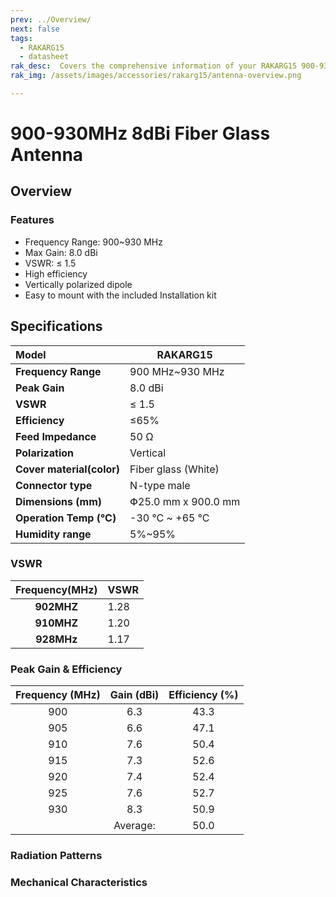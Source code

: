 ```yaml
---
prev: ../Overview/
next: false
tags:
  - RAKARG15
  - datasheet
rak_desc:  Covers the comprehensive information of your RAKARG15 900-930MHz 8dBi Fiber Glass Antenna to help you in using it. This information includes technical specifications and characteristics.
rak_img: /assets/images/accessories/rakarg15/antenna-overview.png

---
```


# 900-930MHz 8dBi Fiber Glass Antenna

## Overview

### Features

-   Frequency Range: 900~930&nbsp;MHz
-   Max Gain: 8.0&nbsp;dBi
-   VSWR: ≤ 1.5
-   High efficiency
-   Vertically polarized dipole
-   Easy to mount with the included Installation kit

<rk-img
  src="/assets/images/accessories/rakarg15/antenna-overview.png"
  width="70%"
  caption="RAKARG15 Overview"
/>

## Specifications

| Model                     | RAKARG15                      |
| :------------------------ | ----------------------------- |
| **Frequency Range**       | 900&nbsp;MHz~930&nbsp;MHz     |
| **Peak Gain**             | 8.0&nbsp;dBi                  |
| **VSWR**                  | ≤ 1.5                         |
| **Efficiency**            | ≤65%                          |
| **Feed Impedance**        | 50&nbsp;Ω                     |
| **Polarization**          | Vertical                      |
| **Cover material(color)** | Fiber glass (White)           |
| **Connector type**        | N-type male                   |
| **Dimensions (mm)**       | Փ25.0&nbsp;mm x 900.0&nbsp;mm |
| **Operation Temp (°C)**   | -30&nbsp;°C ~ +65&nbsp;°C     |
| **Humidity range**        | 5%~95%                        |

### VSWR

| **Frequency(MHz)** | VSWR |
| :----------------: | ---- |
|     **902MHZ**     | 1.28 |
|     **910MHZ**     | 1.20 |
|     **928MHz**     | 1.17 |

<rk-img
  src="/assets/images/accessories/rakarg15/vswr.png"
  width="70%"
  caption="RAKARG15 VSWR graph"
/>

### Peak Gain & Efficiency

| **Frequency (MHz)** | **Gain (dBi)** | **Efficiency (%)** |
| :-----------------: | :------------: | :----------------: |
|         900         |      6.3       |        43.3        |
|         905         |      6.6       |        47.1        |
|         910         |      7.6       |        50.4        |
|         915         |      7.3       |        52.6        |
|         920         |      7.4       |        52.4        |
|         925         |      7.6       |        52.7        |
|         930         |      8.3       |        50.9        |
|                     |    Average:    |        50.0        |

### Radiation Patterns

<rk-img
  src="/assets/images/accessories/rakarg15/900.png"
  width="70%"
  caption="Radiation pattern at 900MHz"
/>

<rk-img
  src="/assets/images/accessories/rakarg15/910.png"
  width="70%"
  caption="Radiation pattern at 910MHz"
/>

<rk-img
  src="/assets/images/accessories/rakarg15/920.png"
  width="70%"
  caption="Radiation pattern at 920MHz"
/>

<rk-img
  src="/assets/images/accessories/rakarg15/930.png"
  width="70%"
  caption="Radiation pattern at 930MHz"
/>


### Mechanical Characteristics

<rk-img
  src="/assets/images/accessories/rakarg15/8dBi_dimensions.png"
  width="60%"
  caption="RAKARG15 Atenna dimensions"
/>
